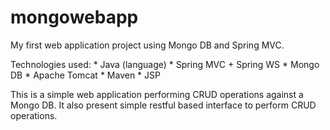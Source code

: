 mongowebapp
===========
My first web application project using Mongo DB and Spring MVC.

Technologies used:
	* Java (language)
	* Spring MVC + Spring WS
	* Mongo DB
	* Apache Tomcat
	* Maven
	* JSP

This is a simple web application performing CRUD operations against a Mongo DB. It also present simple restful based interface to perform CRUD operations.
